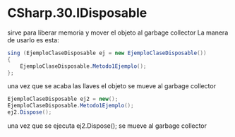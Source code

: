 # CSharp.30.IDisposable

sirve para liberar memoria y mover el objeto al garbage collector
La manera de usarlo es esta:

```csharp
sing (EjemploClaseDisposable ej = new EjemploClaseDisposable())
{
    EjemploClaseDisposable.Metodo1Ejemplo();
};
```
una vez que se acaba las llaves el objeto se mueve al garbage collector

```csharp
EjemploClaseDisposable ej2 = new();
EjemploClaseDisposable.Metodo1Ejemplo();
ej2.Dispose();
```

una vez que se ejecuta ej2.Dispose(); se mueve al garbage collector
